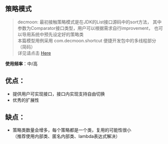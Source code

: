 策略模式
- 

> decmoon:
最初接触策略模式是在JDK的List接口源码中的sort方法，
其中参数为Comparator接口类型，用户可以根据需求自行improvement，
也可以导用系统中预先设定好的策略类<br/>
本篇模型用例采用 com.decmoon.shortcut 便捷开发包中的多线程部分（简码）<br/>
详见请点击 [Here](https://github.com/Decmoon/shortcut/blob/master/src/main/java/com/decmoon/shortcut/thread/MultithreadedBranch.java)


**使用频率**：中/高

优点：
- 
+ 提供用户可实现接口，接口内实现支持自由切换
+ 优秀的扩展性

缺点：
- 
+ 策略类数量会增多，每个策略都是一个类，复用的可能性很小<br/>
（推荐使用内部类、匿名内部类、lambda表达式解决）





